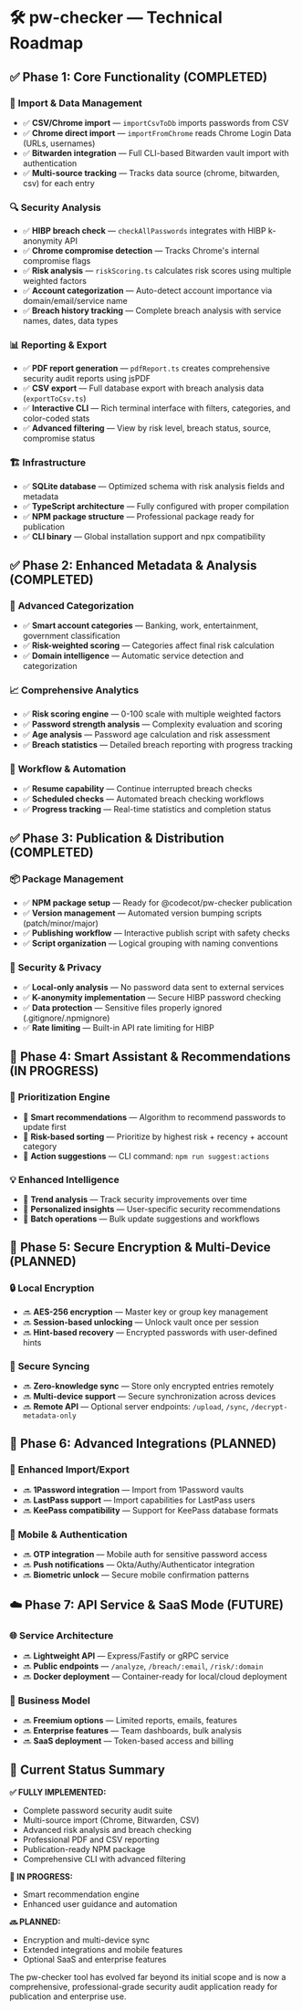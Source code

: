 # 🛠️ pw-checker — Technical Roadmap

## ✅ Phase 1: Core Functionality (COMPLETED)

### 🎯 **Import & Data Management**
- ✅ **CSV/Chrome import** — `importCsvToDb` imports passwords from CSV
- ✅ **Chrome direct import** — `importFromChrome` reads Chrome Login Data (URLs, usernames)
- ✅ **Bitwarden integration** — Full CLI-based Bitwarden vault import with authentication
- ✅ **Multi-source tracking** — Tracks data source (chrome, bitwarden, csv) for each entry

### 🔍 **Security Analysis**
- ✅ **HIBP breach check** — `checkAllPasswords` integrates with HIBP k-anonymity API
- ✅ **Chrome compromise detection** — Tracks Chrome's internal compromise flags
- ✅ **Risk analysis** — `riskScoring.ts` calculates risk scores using multiple weighted factors
- ✅ **Account categorization** — Auto-detect account importance via domain/email/service name
- ✅ **Breach history tracking** — Complete breach analysis with service names, dates, data types

### 📊 **Reporting & Export**
- ✅ **PDF report generation** — `pdfReport.ts` creates comprehensive security audit reports using jsPDF
- ✅ **CSV export** — Full database export with breach analysis data (`exportToCsv.ts`)
- ✅ **Interactive CLI** — Rich terminal interface with filters, categories, and color-coded stats
- ✅ **Advanced filtering** — View by risk level, breach status, source, compromise status

### 🏗️ **Infrastructure**
- ✅ **SQLite database** — Optimized schema with risk analysis fields and metadata
- ✅ **TypeScript architecture** — Fully configured with proper compilation
- ✅ **NPM package structure** — Professional package ready for publication
- ✅ **CLI binary** — Global installation support and npx compatibility

## ✅ Phase 2: Enhanced Metadata & Analysis (COMPLETED)

### 🎯 **Advanced Categorization**
- ✅ **Smart account categories** — Banking, work, entertainment, government classification
- ✅ **Risk-weighted scoring** — Categories affect final risk calculation
- ✅ **Domain intelligence** — Automatic service detection and categorization

### 📈 **Comprehensive Analytics**
- ✅ **Risk scoring engine** — 0-100 scale with multiple weighted factors
- ✅ **Password strength analysis** — Complexity evaluation and scoring
- ✅ **Age analysis** — Password age calculation and risk assessment
- ✅ **Breach statistics** — Detailed breach reporting with progress tracking

### 🔄 **Workflow & Automation**
- ✅ **Resume capability** — Continue interrupted breach checks
- ✅ **Scheduled checks** — Automated breach checking workflows
- ✅ **Progress tracking** — Real-time statistics and completion status

## ✅ Phase 3: Publication & Distribution (COMPLETED)

### 📦 **Package Management**
- ✅ **NPM package setup** — Ready for @codecot/pw-checker publication
- ✅ **Version management** — Automated version bumping scripts (patch/minor/major)
- ✅ **Publishing workflow** — Interactive publish script with safety checks
- ✅ **Script organization** — Logical grouping with naming conventions

### 🔐 **Security & Privacy**
- ✅ **Local-only analysis** — No password data sent to external services
- ✅ **K-anonymity implementation** — Secure HIBP password checking
- ✅ **Data protection** — Sensitive files properly ignored (.gitignore/.npmignore)
- ✅ **Rate limiting** — Built-in API rate limiting for HIBP

## 🚧 Phase 4: Smart Assistant & Recommendations (IN PROGRESS)

### 🧠 **Prioritization Engine**
- 🔄 **Smart recommendations** — Algorithm to recommend passwords to update first
- 🔄 **Risk-based sorting** — Prioritize by highest risk + recency + account category
- 🔄 **Action suggestions** — CLI command: `npm run suggest:actions`

### 💡 **Enhanced Intelligence**
- 🔄 **Trend analysis** — Track security improvements over time
- 🔄 **Personalized insights** — User-specific security recommendations
- 🔄 **Batch operations** — Bulk update suggestions and workflows

## 🔐 Phase 5: Secure Encryption & Multi-Device (PLANNED)

### 🔒 **Local Encryption**
- 🔜 **AES-256 encryption** — Master key or group key management
- 🔜 **Session-based unlocking** — Unlock vault once per session
- 🔜 **Hint-based recovery** — Encrypted passwords with user-defined hints

### 📱 **Secure Syncing**
- 🔜 **Zero-knowledge sync** — Store only encrypted entries remotely
- 🔜 **Multi-device support** — Secure synchronization across devices
- 🔜 **Remote API** — Optional server endpoints: `/upload`, `/sync`, `/decrypt-metadata-only`

## 📲 Phase 6: Advanced Integrations (PLANNED)

### 🔗 **Enhanced Import/Export**
- 🔜 **1Password integration** — Import from 1Password vaults
- 🔜 **LastPass support** — Import capabilities for LastPass users
- 🔜 **KeePass compatibility** — Support for KeePass database formats

### 📱 **Mobile & Authentication**
- 🔜 **OTP integration** — Mobile auth for sensitive password access
- 🔜 **Push notifications** — Okta/Authy/Authenticator integration
- 🔜 **Biometric unlock** — Secure mobile confirmation patterns

## ☁️ Phase 7: API Service & SaaS Mode (FUTURE)

### 🌐 **Service Architecture**
- 🔜 **Lightweight API** — Express/Fastify or gRPC service
- 🔜 **Public endpoints** — `/analyze`, `/breach/:email`, `/risk/:domain`
- 🔜 **Docker deployment** — Container-ready for local/cloud deployment

### 💼 **Business Model**
- 🔜 **Freemium options** — Limited reports, emails, features
- 🔜 **Enterprise features** — Team dashboards, bulk analysis
- 🔜 **SaaS deployment** — Token-based access and billing

## 🎯 **Current Status Summary**

**✅ FULLY IMPLEMENTED:**
- Complete password security audit suite
- Multi-source import (Chrome, Bitwarden, CSV)
- Advanced risk analysis and breach checking
- Professional PDF and CSV reporting
- Publication-ready NPM package
- Comprehensive CLI with advanced filtering

**🔄 IN PROGRESS:**
- Smart recommendation engine
- Enhanced user guidance and automation

**🔜 PLANNED:**
- Encryption and multi-device sync
- Extended integrations and mobile features
- Optional SaaS and enterprise features

The pw-checker tool has evolved far beyond its initial scope and is now a comprehensive, professional-grade security audit application ready for publication and enterprise use.
